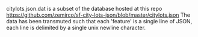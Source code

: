 citylots.json.dat is a subset of the database hosted at this repo https://github.com/zemirco/sf-city-lots-json/blob/master/citylots.json
The data has been transmuted such that each 'feature' is a single line of JSON, each line is delimited by a single unix newline character.
